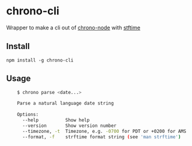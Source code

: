 # chrono-cli
Wrapper to make a cli out of [chrono-node](https://www.npmjs.com/package/chrono-node) with [stftime](https://www.npmjs.com/package/strftime)


## Install

    npm install -g chrono-cli
    
## Usage

```bash
    $ chrono parse <date...>
    
    Parse a natural language date string
    
    Options:
      --help          Show help                                            [boolean]
      --version       Show version number                                  [boolean]
      --timezone, -t  Timezone, e.g. -0700 for PDT or +0200 for AMS
      --format, -f    strftime format string (see 'man strftime')
```